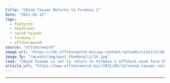 ```yaml
---
title: "CWind Taiwan Returns to Formosa 1"
date: "2021-03-12"
tags: 
  - featured
  - headlines
  - cwind taiwan
  - formosa 1
  - offshorewind
source: "offshorewind"
image_url: "https://cdn.offshorewind.biz/wp-content/uploads/sites/2/2021/03/12123003/CWind-Taiwan-Formosa-1.jpg"
image_fp: "/assets/img/post_thumbnails/34.jpg"
lead: "CWind Taiwan is set to return to Formosa 1 offshore wind farm this spring"
article_url: "https://www.offshorewind.biz/2021/03/12/cwind-taiwan-returns-to-formosa-1/"
---
```


---
